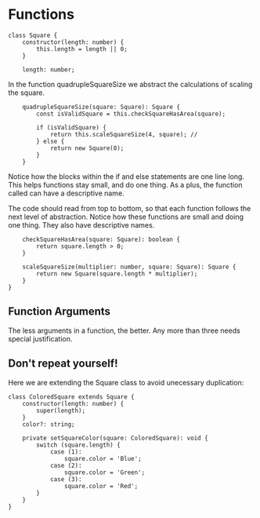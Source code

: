 # Functions

```
class Square {
    constructor(length: number) {
        this.length = length || 0;
    }

    length: number;
```
In the function quadrupleSquareSize we abstract the calculations of scaling the square.
```
    quadrupleSquareSize(square: Square): Square {
        const isValidSquare = this.checkSquareHasArea(square);

        if (isValidSquare) {
            return this.scaleSquareSize(4, square); //
        } else {
            return new Square(0);
        }
    }
```
Notice how the blocks within the if and else statements are one line long.
This helps functions stay small, and do one thing. As a plus, the function called can have a descriptive name.

The code should read from top to bottom, so that each function follows the next level of abstraction.
Notice how these functions are small and doing one thing. They also have descriptive names.
```
    checkSquareHasArea(square: Square): boolean {
        return square.length > 0;
    }

    scaleSquareSize(multiplier: number, square: Square): Square {
        return new Square(square.length * multiplier);
    }
}
```
## Function Arguments
The less arguments in a function, the better. Any more than three needs special justification.

## Don't repeat yourself!
Here we are extending the Square class to avoid unecessary duplication:
```
class ColoredSquare extends Square {
    constructor(length: number) {
        super(length);
    }
    color?: string;

    private setSquareColor(square: ColoredSquare): void {
        switch (square.length) {
            case (1):
                square.color = 'Blue';
            case (2):
                square.color = 'Green';
            case (3):
                square.color = 'Red';
        }
    }
}
```